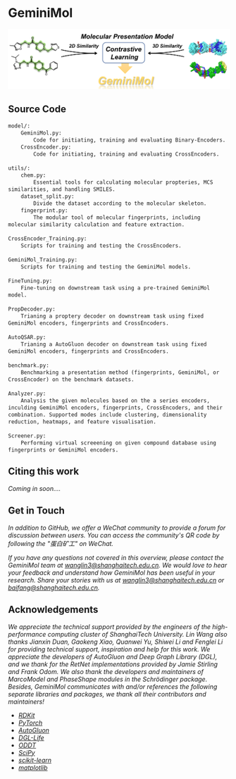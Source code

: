 # GeminiMol

![](../imgs/geminimol.png)  

## Source Code

```
model/:
    GeminiMol.py: 
        Code for initiating, training and evaluating Binary-Encoders.
    CrossEncoder.py: 
        Code for initiating, training and evaluating CrossEncoders.

utils/:
    chem.py:
        Essential tools for calculating molecular propteries, MCS similarities, and handling SMILES.
    dataset_split.py:
        Divide the dataset according to the molecular skeleton.
    fingerprint.py:
        The modular tool of molecular fingerprints, including molecular similarity calculation and feature extraction.

CrossEncoder_Training.py: 
    Scripts for training and testing the CrossEncoders.

GeminiMol_Training.py:
    Scripts for training and testing the GeminiMol models.

FineTuning.py:
    Fine-tuning on downstream task using a pre-trained GeminiMol model.

PropDecoder.py:
    Trianing a proptery decoder on downstream task using fixed GeminiMol encoders, fingerprints and CrossEncoders. 

AutoQSAR.py:
    Trianing a AutoGluon decoder on downstream task using fixed GeminiMol encoders, fingerprints and CrossEncoders. 

benchmark.py:
    Benchmarking a presentation method (fingerprints, GeminiMol, or CrossEncoder) on the benchmark datasets. 

Analyzer.py:
    Analysis the given molecules based on the a series encoders, inculding GeminiMol encoders, fingerprints, CrossEncoders, and their combination. Supported modes include clustering, dimensionality reduction, heatmaps, and feature visualisation.

Screener.py:
    Performing virtual screeening on given compound database using fingerprints or GeminiMol encoders.

```

## Citing this work

_Coming in soon...._

## Get in Touch

_In addition to GitHub, we offer a WeChat community to provide a forum for discussion between users. You can access the community's QR code by following the "蛋白矿工" on WeChat._    

_If you have any questions not covered in this overview, please contact the GeminiMol team at wanglin3@shanghaitech.edu.cn. We would love to hear your feedback and understand how GeminiMol has been useful in your research. Share your stories with us at wanglin3@shanghaitech.edu.cn or baifang@shanghaitech.edu.cn._    

## Acknowledgements

_We appreciate the technical support provided by the engineers of the high-performance computing cluster of ShanghaiTech University. Lin Wang also thanks Jianxin Duan, Gaokeng Xiao, Quanwei Yu, Shiwei Li and Fenglei Li for providing technical support, inspiration and help for this work. We appreciate the developers of AutoGluon and Deep Graph Library (DGL), and we thank for the RetNet implementations provided by Jamie Stirling and Frank Odom. We also thank the developers and maintainers of MarcoModel and PhaseShape modules in the Schrödinger package. Besides, GeminiMol communicates with and/or references the following separate libraries and packages, we thank all their contributors and maintainers!_  

*  [_RDKit_](https://www.rdkit.org/)
*  [_PyTorch_](https://pytorch.org/)
*  [_AutoGluon_](https://auto.gluon.ai/stable/index.html)
*  [_DGL-Life_](https://lifesci.dgl.ai/)
*  [_ODDT_](https://oddt.readthedocs.io/en/latest/)
*  [_SciPy_](https://scipy.org/)
*  [_scikit-learn_](https://scikit-learn.org/stable/)
*  [_matplotlib_](https://matplotlib.org/)

